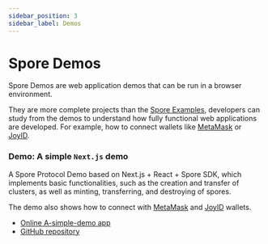 ```yaml
---
sidebar_position: 3
sidebar_label: Demos
---
```


# Spore Demos

Spore Demos are web application demos that can be run in a browser environment.

They are more complete projects than the [Spore Examples](./examples), developers can study from the demos to understand how fully functional web applications are developed. For example, how to connect wallets like [MetaMask](https://metamask.io) or [JoyID](https://joy.id).

### Demo: A simple `Next.js` demo

A Spore Protocol Demo based on Next.js + React + Spore SDK, which implements basic functionalities, such as the creation and transfer of clusters, as well as minting, transferring, and destroying of spores. 

The demo also shows how to connect with [MetaMask](https://metamask.io) and [JoyID](https://joy.id) wallets.

- [Online A-simple-demo app](https://a-simple-demo.spore.pro)
- [GitHub repository](https://github.com/sporeprotocol/spore-demo)